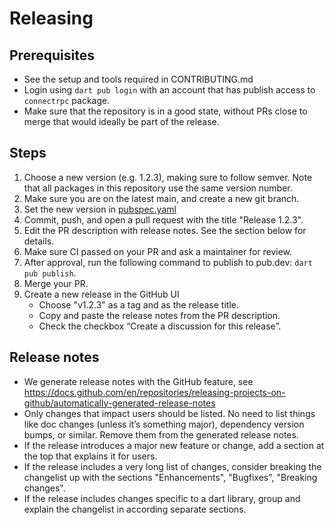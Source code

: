 # Releasing

## Prerequisites

- See the setup and tools required in CONTRIBUTING.md
- Login using `dart pub login` with an account that has publish access to `connectrpc` package.
- Make sure that the repository is in a good state, without PRs close to merge
  that would ideally be part of the release.

## Steps

1. Choose a new version (e.g. 1.2.3), making sure to follow semver. Note that all
   packages in this repository use the same version number.
2. Make sure you are on the latest main, and create a new git branch.
3. Set the new version in [pubspec.yaml](/packages/connect/pubspec.yaml)
4. Commit, push, and open a pull request with the title "Release 1.2.3".
5. Edit the PR description with release notes. See the section below for details.
6. Make sure CI passed on your PR and ask a maintainer for review.
7. After approval, run the following command to publish to pub.dev: `dart pub publish`.
8. Merge your PR.
9. Create a new release in the GitHub UI
   - Choose "v1.2.3" as a tag and as the release title.
   - Copy and paste the release notes from the PR description.
   - Check the checkbox “Create a discussion for this release”.

## Release notes

- We generate release notes with the GitHub feature, see
  https://docs.github.com/en/repositories/releasing-projects-on-github/automatically-generated-release-notes
- Only changes that impact users should be listed. No need to list things like
  doc changes (unless it’s something major), dependency version bumps, or similar.
  Remove them from the generated release notes.
- If the release introduces a major new feature or change, add a section at the
  top that explains it for users.
- If the release includes a very long list of changes, consider breaking the
  changelist up with the sections "Enhancements", "Bugfixes", "Breaking changes".  
- If the release includes changes specific to a dart library, group and explain
  the changelist in according separate sections.
